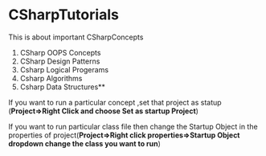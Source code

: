 # CSharpTutorials

This is about important  CSharpConcepts


1. CSharp OOPS Concepts
2. CSharp Design Patterns
3. Csharp Logical Progerams
4. Csharp Algorithms
5. Csharp Data Structures**

If you want to run a particular concept ,set that project as statup (**Project=>Right Click and choose Set as startup Project**)

If you want to run particular class file then change the Startup Object in the properties of project(**Project=>Right click properties=>Startup Object dropdown change the class you want to run**)



